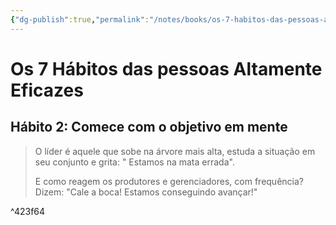 ```yaml
---
{"dg-publish":true,"permalink":"/notes/books/os-7-habitos-das-pessoas-altamente-eficazes/","dgHomeLink":true,"dgPassFrontmatter":false}
---
```



# Os 7 Hábitos das pessoas Altamente Eficazes

## Hábito 2: Comece com o objetivo em mente

> O líder é aquele que sobe na árvore mais alta, estuda a situação em seu conjunto e grita: " Estamos na mata errada".
> 
> E como reagem os produtores e gerenciadores, com frequência? Dizem: "Cale a boca! Estamos conseguindo avançar!"

^423f64
